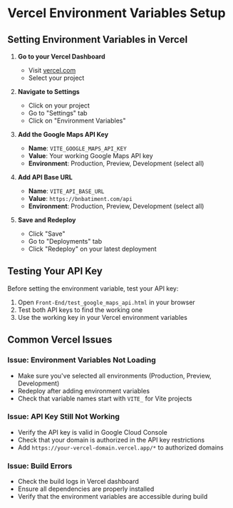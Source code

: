 # Vercel Environment Variables Setup

## Setting Environment Variables in Vercel

1. **Go to your Vercel Dashboard**
   - Visit [vercel.com](https://vercel.com)
   - Select your project

2. **Navigate to Settings**
   - Click on your project
   - Go to "Settings" tab
   - Click on "Environment Variables"

3. **Add the Google Maps API Key**
   - **Name**: `VITE_GOOGLE_MAPS_API_KEY`
   - **Value**: Your working Google Maps API key
   - **Environment**: Production, Preview, Development (select all)

4. **Add API Base URL**
   - **Name**: `VITE_API_BASE_URL`
   - **Value**: `https://bnbatiment.com/api`
   - **Environment**: Production, Preview, Development (select all)

5. **Save and Redeploy**
   - Click "Save"
   - Go to "Deployments" tab
   - Click "Redeploy" on your latest deployment

## Testing Your API Key

Before setting the environment variable, test your API key:

1. Open `Front-End/test_google_maps_api.html` in your browser
2. Test both API keys to find the working one
3. Use the working key in your Vercel environment variables

## Common Vercel Issues

### Issue: Environment Variables Not Loading
- Make sure you've selected all environments (Production, Preview, Development)
- Redeploy after adding environment variables
- Check that variable names start with `VITE_` for Vite projects

### Issue: API Key Still Not Working
- Verify the API key is valid in Google Cloud Console
- Check that your domain is authorized in the API key restrictions
- Add `https://your-vercel-domain.vercel.app/*` to authorized domains

### Issue: Build Errors
- Check the build logs in Vercel dashboard
- Ensure all dependencies are properly installed
- Verify that the environment variables are accessible during build 